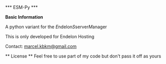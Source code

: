 *** ESM-Py ***

**Basic Information**

A python variant for the *E*ndelon*S*server*M*anager

This is only developed for Endelon Hosting

Contact:
marcel.kbkm@gmail.com

** License **
Feel free to use part of my code but don't pass it off as yours

